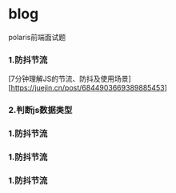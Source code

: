 # blog
polaris前端面试题
### 1.防抖节流
[7分钟理解JS的节流、防抖及使用场景][https://juejin.cn/post/6844903669389885453]

### 2.判断js数据类型

### 1.防抖节流

### 1.防抖节流

### 1.防抖节流
